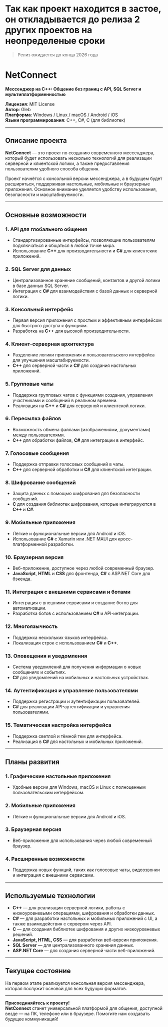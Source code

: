 # Так как проект находится в застое, он откладывается до релиза 2 других проектов на неопределеные сроки
> Релиз ожидается до конца 2026 года


# **NetConnect**  
**Мессенджер на C++: Общение без границ с API, SQL Server и мультиплатформенностью**

**Лицензия**: MIT License  
**Автор**: Gleb  
**Платформа**: Windows / Linux / macOS / Android / iOS  
**Языки программирования**: C++, C#, C (для библиотек)

---

## **Описание проекта**

**NetConnect** — это проект по созданию современного мессенджера, который будет использовать несколько технологий для реализации серверной и клиентской логики, а также предоставления пользователям удобного способа общения.

Проект начнётся с консольной версии мессенджера, а в будущем будет расширяться, поддерживая настольные, мобильные и браузерные приложения. Основное внимание уделяется удобству использования, безопасности и масштабируемости.

---

## **Основные возможности**

### **1. API для глобального общения**
- Стандартизированные интерфейсы, позволяющие пользователям подключаться и общаться в любой точке мира.
- Использование **C++** для производительности и **C#** для клиентских приложений.

### **2. SQL Server для данных**
- Централизованное хранение сообщений, контактов и другой логики в базе данных SQL Server.
- Интеграция с **C#** для взаимодействия с базой данных и серверной логики.

### **3. Консольный интерфейс**
- Первая версия приложения с простым и эффективным интерфейсом для быстрого доступа к функциям.
- Разработка на **C++** для высокой производительности.

### **4. Клиент-серверная архитектура**
- Разделение логики приложения и пользовательского интерфейса для улучшения масштабируемости.
- **C++** для серверной части и **C#** для создания настольных приложений.

### **5. Групповые чаты**
- Поддержка групповых чатов с функциями создания, управления участниками и сообщений в реальном времени.
- Реализация на **C++** и **C#** для серверной и клиентской логики.

### **6. Пересылка файлов**
- Возможность обмена файлами (изображениями, документами) между пользователями.
- **C++** для обработки файлов, **C#** для интеграции в интерфейс.

### **7. Голосовые сообщения**
- Поддержка отправки голосовых сообщений в чаты.
- **C++** для серверной обработки и **C#** для клиентской интеграции.

### **8. Шифрование сообщений**
- Защита данных с помощью шифрования для безопасности сообщений.
- **C** для создания библиотек шифрования, которые интегрируются в **C++** и **C#**.

### **9. Мобильные приложения**
- Лёгкие и функциональные версии для Android и iOS.
- Использование **C#** с Xamarin или .NET MAUI для кросс-платформенной разработки.

### **10. Браузерная версия**
- Веб-приложение, доступное через любой современный браузер.
- **JavaScript**, **HTML** и **CSS** для фронтенда, **C#** с ASP.NET Core для бэкенда.

### **11. Интеграция с внешними сервисами и ботами**
- Интеграция с внешними сервисами и создание ботов для автоматизации.
- Разработка ботов с использованием **C#** и API-интеграции.

### **12. Многоязычность**
- Поддержка нескольких языков интерфейса.
- Локализация строк с использованием **C#** и **C++**.

### **13. Оповещения и уведомления**
- Система уведомлений для получения информации о новых сообщениях и событиях.
- **C#** для уведомлений на мобильных и настольных устройствах.

### **14. Аутентификация и управление пользователями**
- Поддержка регистрации и аутентификации пользователей.
- **C#** для реализации API-аутентификации и управления пользователями.

### **15. Тематическая настройка интерфейса**
- Поддержка светлой и тёмной тем для интерфейса.
- Реализация в **C#** для настольных и мобильных приложений.

---

## **Планы развития**

### **1. Графические настольные приложения**
- Удобные версии для Windows, macOS и Linux с полноценным пользовательским интерфейсом.

### **2. Мобильные приложения**
- Лёгкие и функциональные версии для Android и iOS.

### **3. Браузерная версия**
- Веб-приложение для использования через любой современный браузер.

### **4. Расширенные возможности**
- Поддержка новых функций, таких как голосовые чаты, видеозвонки и интеграция с внешними сервисами.

---

## **Используемые технологии**

- **C++** — для реализации серверной логики, работы с низкоуровневыми операциями, шифрования и обработки данных.
- **C#** — для разработки настольных и мобильных приложений с UI, а также взаимодействия с сервером через API.
- **C** — для создания библиотек шифрования и других низкоуровневых решений.
- **JavaScript, HTML, CSS** — для разработки веб-версии приложения.
- **SQL Server** — для централизованного хранения данных.
- **ASP.NET Core** — для создания серверной части веб-приложений.

---

## **Текущее состояние**

На первом этапе реализуется консольная версия мессенджера, которая послужит основой для всех будущих форматов.

---

**Присоединяйтесь к проекту!**  
**NetConnect** станет универсальной платформой для общения, доступной везде — на ПК, телефоне или в браузере. Помогите нам создавать будущее коммуникаций!

